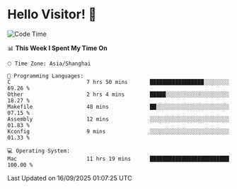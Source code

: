 # Hello Visitor! 👋

<!--START_SECTION:waka-->
![Code Time](http://img.shields.io/badge/Code%20Time-457%20hrs%206%20mins-blue)

📊 **This Week I Spent My Time On** 

```text
🕑︎ Time Zone: Asia/Shanghai

💬 Programming Languages: 
C                        7 hrs 50 mins       █████████████████░░░░░░░░   69.26 % 
Other                    2 hrs 4 mins        █████░░░░░░░░░░░░░░░░░░░░   18.27 % 
Makefile                 48 mins             ██░░░░░░░░░░░░░░░░░░░░░░░   07.15 % 
Assembly                 12 mins             ░░░░░░░░░░░░░░░░░░░░░░░░░   01.83 % 
Kconfig                  9 mins              ░░░░░░░░░░░░░░░░░░░░░░░░░   01.33 % 

💻 Operating System: 
Mac                      11 hrs 19 mins      █████████████████████████   100.00 % 
```


 Last Updated on 16/09/2025 01:07:25 UTC
<!--END_SECTION:waka-->
